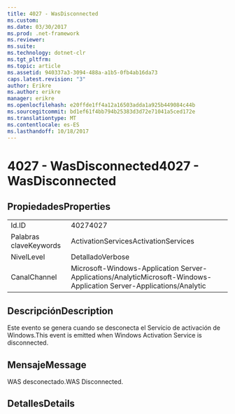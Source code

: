 ```yaml
---
title: 4027 - WasDisconnected
ms.custom: 
ms.date: 03/30/2017
ms.prod: .net-framework
ms.reviewer: 
ms.suite: 
ms.technology: dotnet-clr
ms.tgt_pltfrm: 
ms.topic: article
ms.assetid: 940337a3-3094-488a-a1b5-0fb4ab16da73
caps.latest.revision: "3"
author: Erikre
ms.author: erikre
manager: erikre
ms.openlocfilehash: e20ffde1ff4a12a16503adda1a925b449084c44b
ms.sourcegitcommit: bd1ef61f4bb794b25383d3d72e71041a5ced172e
ms.translationtype: MT
ms.contentlocale: es-ES
ms.lasthandoff: 10/18/2017
---
```

# <a name="4027---wasdisconnected"></a><span data-ttu-id="084e7-102">4027 - WasDisconnected</span><span class="sxs-lookup"><span data-stu-id="084e7-102">4027 - WasDisconnected</span></span>
## <a name="properties"></a><span data-ttu-id="084e7-103">Propiedades</span><span class="sxs-lookup"><span data-stu-id="084e7-103">Properties</span></span>  
  
|||  
|-|-|  
|<span data-ttu-id="084e7-104">Id.</span><span class="sxs-lookup"><span data-stu-id="084e7-104">ID</span></span>|<span data-ttu-id="084e7-105">4027</span><span class="sxs-lookup"><span data-stu-id="084e7-105">4027</span></span>|  
|<span data-ttu-id="084e7-106">Palabras clave</span><span class="sxs-lookup"><span data-stu-id="084e7-106">Keywords</span></span>|<span data-ttu-id="084e7-107">ActivationServices</span><span class="sxs-lookup"><span data-stu-id="084e7-107">ActivationServices</span></span>|  
|<span data-ttu-id="084e7-108">Nivel</span><span class="sxs-lookup"><span data-stu-id="084e7-108">Level</span></span>|<span data-ttu-id="084e7-109">Detallado</span><span class="sxs-lookup"><span data-stu-id="084e7-109">Verbose</span></span>|  
|<span data-ttu-id="084e7-110">Canal</span><span class="sxs-lookup"><span data-stu-id="084e7-110">Channel</span></span>|<span data-ttu-id="084e7-111">Microsoft-Windows-Application Server-Applications/Analytic</span><span class="sxs-lookup"><span data-stu-id="084e7-111">Microsoft-Windows-Application Server-Applications/Analytic</span></span>|  
  
## <a name="description"></a><span data-ttu-id="084e7-112">Descripción</span><span class="sxs-lookup"><span data-stu-id="084e7-112">Description</span></span>  
 <span data-ttu-id="084e7-113">Este evento se genera cuando se desconecta el Servicio de activación de Windows.</span><span class="sxs-lookup"><span data-stu-id="084e7-113">This event is emitted when Windows Activation Service is disconnected.</span></span>  
  
## <a name="message"></a><span data-ttu-id="084e7-114">Mensaje</span><span class="sxs-lookup"><span data-stu-id="084e7-114">Message</span></span>  
 <span data-ttu-id="084e7-115">WAS desconectado.</span><span class="sxs-lookup"><span data-stu-id="084e7-115">WAS Disconnected.</span></span>  
  
## <a name="details"></a><span data-ttu-id="084e7-116">Detalles</span><span class="sxs-lookup"><span data-stu-id="084e7-116">Details</span></span>
